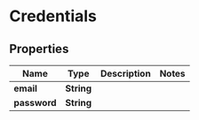 
# Credentials

## Properties
Name | Type | Description | Notes
------------ | ------------- | ------------- | -------------
**email** | **String** |  | 
**password** | **String** |  | 



